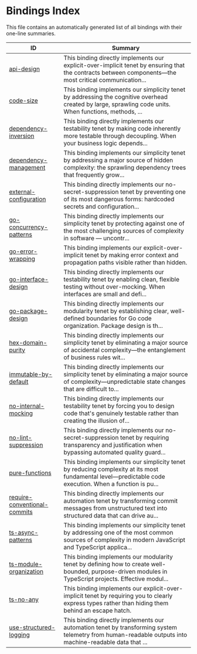 # Bindings Index

This file contains an automatically generated list of all bindings with their one-line summaries.

| ID | Summary |
|---|---|
| [api-design](./api-design.md) | This binding directly implements our explicit-over-implicit tenet by ensuring that the contracts between components—the most critical communication... |
| [code-size](./code-size.md) | This binding implements our simplicity tenet by addressing the cognitive overhead created by large, sprawling code units. When functions, methods, ... |
| [dependency-inversion](./dependency-inversion.md) | This binding directly implements our testability tenet by making code inherently more testable through decoupling. When your business logic depends... |
| [dependency-management](./dependency-management.md) | This binding implements our simplicity tenet by addressing a major source of hidden complexity: the sprawling dependency trees that frequently grow... |
| [external-configuration](./external-configuration.md) | This binding directly implements our no-secret-suppression tenet by preventing one of its most dangerous forms: hardcoded secrets and configuration... |
| [go-concurrency-patterns](./go-concurrency-patterns.md) | This binding directly implements our simplicity tenet by protecting against one of the most challenging sources of complexity in software — uncontr... |
| [go-error-wrapping](./go-error-wrapping.md) | This binding implements our explicit-over-implicit tenet by making error context and propagation paths visible rather than hidden. |
| [go-interface-design](./go-interface-design.md) | This binding directly implements our testability tenet by enabling clean, flexible testing without over-mocking. When interfaces are small and defi... |
| [go-package-design](./go-package-design.md) | This binding directly implements our modularity tenet by establishing clear, well-defined boundaries for Go code organization. Package design is th... |
| [hex-domain-purity](./hex-domain-purity.md) | This binding directly implements our simplicity tenet by eliminating a major source of accidental complexity—the entanglement of business rules wit... |
| [immutable-by-default](./immutable-by-default.md) | This binding directly implements our simplicity tenet by eliminating a major source of complexity—unpredictable state changes that are difficult to... |
| [no-internal-mocking](./no-internal-mocking.md) | This binding directly implements our testability tenet by forcing you to design code that's genuinely testable rather than creating the illusion of... |
| [no-lint-suppression](./no-lint-suppression.md) | This binding directly implements our no-secret-suppression tenet by requiring transparency and justification when bypassing automated quality guard... |
| [pure-functions](./pure-functions.md) | This binding implements our simplicity tenet by reducing complexity at its most fundamental level—predictable code execution. When a function is pu... |
| [require-conventional-commits](./require-conventional-commits.md) | This binding directly implements our automation tenet by transforming commit messages from unstructured text into structured data that can drive au... |
| [ts-async-patterns](./ts-async-patterns.md) | This binding implements our simplicity tenet by addressing one of the most common sources of complexity in modern JavaScript and TypeScript applica... |
| [ts-module-organization](./ts-module-organization.md) | This binding implements our modularity tenet by defining how to create well-bounded, purpose-driven modules in TypeScript projects. Effective modul... |
| [ts-no-any](./ts-no-any.md) | This binding implements our explicit-over-implicit tenet by requiring you to clearly express types rather than hiding them behind an escape hatch. |
| [use-structured-logging](./use-structured-logging.md) | This binding directly implements our automation tenet by transforming system telemetry from human-readable outputs into machine-readable data that ... |
